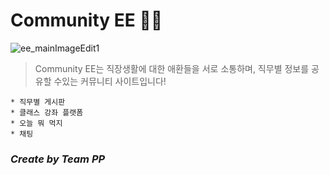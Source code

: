 Community EE 🙌🏼
====================================
![ee_mainImageEdit1](https://user-images.githubusercontent.com/53379734/79706065-dc6c4100-82f2-11ea-9ba6-38d5803cc731.jpg)
> Community EE는 직장생활에 대한 애환들을 서로 소통하며, 직무별 정보를 공유할 수있는 커뮤니티 사이트입니다!

    * 직무별 게시판
    * 클래스 강좌 플랫폼
    * 오늘 뭐 먹지
    * 채팅

### ***Create by Team PP***
